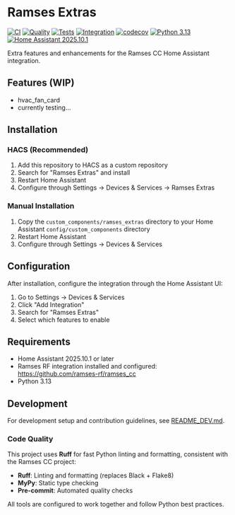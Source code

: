 # Ramses Extras

[![CI](https://github.com/willem/ramses_extras/actions/workflows/ci.yml/badge.svg)](https://github.com/willem/ramses_extras/actions/workflows/ci.yml)
[![Quality](https://github.com/willem/ramses_extras/actions/workflows/quality.yml/badge.svg)](https://github.com/willem/ramses_extras/actions/workflows/quality.yml)
[![Tests](https://github.com/willem/ramses_extras/actions/workflows/test.yml/badge.svg)](https://github.com/willem/ramses_extras/actions/workflows/test.yml)
[![Integration](https://github.com/willem/ramses_extras/actions/workflows/integration.yml/badge.svg)](https://github.com/willem/ramses_extras/actions/workflows/integration.yml)
[![codecov](https://codecov.io/gh/willem/ramses_extras/branch/main/graph/badge.svg)](https://codecov.io/gh/willem/ramses_extras)
[![Python 3.13](https://img.shields.io/badge/python-3.13-blue.svg)](https://python.org)
[![Home Assistant 2025.10.1](https://img.shields.io/badge/home%20assistant-2025.10.1-green.svg)](https://home-assistant.io)

Extra features and enhancements for the Ramses CC Home Assistant integration.

## Features (WIP)

- hvac_fan_card
- currently testing...

## Installation

### HACS (Recommended)

1. Add this repository to HACS as a custom repository
2. Search for "Ramses Extras" and install
3. Restart Home Assistant
4. Configure through Settings → Devices & Services → Ramses Extras

### Manual Installation

1. Copy the `custom_components/ramses_extras` directory to your Home Assistant `config/custom_components` directory
2. Restart Home Assistant
3. Configure through Settings → Devices & Services

## Configuration

After installation, configure the integration through the Home Assistant UI:

1. Go to Settings → Devices & Services
2. Click "Add Integration"
3. Search for "Ramses Extras"
4. Select which features to enable

## Requirements

- Home Assistant 2025.10.1 or later
- Ramses RF integration installed and configured: https://github.com/ramses-rf/ramses_cc
- Python 3.13

## Development

For development setup and contribution guidelines, see [README_DEV.md](README_DEV.md).

### Code Quality

This project uses **Ruff** for fast Python linting and formatting, consistent with the Ramses CC project:

- **Ruff**: Linting and formatting (replaces Black + Flake8)
- **MyPy**: Static type checking
- **Pre-commit**: Automated quality checks

All tools are configured to work together and follow Python best practices.
